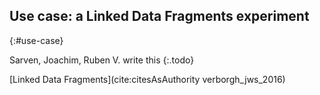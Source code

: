 ## Use case: a Linked Data Fragments experiment
{:#use-case}

Sarven, Joachim, Ruben V. write this
{:.todo}

[Linked Data Fragments](cite:citesAsAuthority verborgh_jws_2016)

